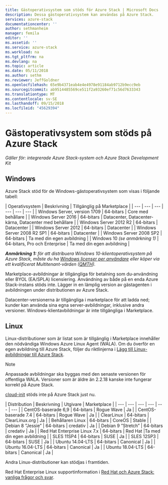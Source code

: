 ```yaml
---
title: Gästoperativsystem som stöds för Azure Stack | Microsoft Docs
description: Dessa gästoperativsystem kan användas på Azure Stack.
services: azure-stack
documentationcenter: ''
author: sethmanheim
manager: femila
editor: ''
ms.assetid: ''
ms.service: azure-stack
ms.workload: na
ms.tgt_pltfrm: na
ms.devlang: na
ms.topic: article
ms.date: 05/11/2018
ms.author: sethm
ms.reviewer: JeffGoldner
ms.openlocfilehash: 65e9b4371eab4e4e4978e91184ab9712b9ecc9eb
ms.sourcegitcommit: ab9514485569ce511f2a93260ef71c56d7633343
ms.translationtype: MT
ms.contentlocale: sv-SE
ms.lasthandoff: 09/15/2018
ms.locfileid: "45629394"
---
```

# <a name="guest-operating-systems-supported-on-azure-stack"></a>Gästoperativsystem som stöds på Azure Stack

*Gäller för: integrerade Azure Stack-system och Azure Stack Development Kit*

## <a name="windows"></a>Windows

Azure Stack stöd för de Windows-gästoperativsystem som visas i följande tabell:

| Operativsystem | Beskrivning | Tillgänglig på Marketplace |
| --- | --- | --- | --- | --- | --- |
| Windows Server, version 1709 | 64-bitars | Core med behållare |
| Windows Server 2016 | 64-bitars |  Datacenter, Datacenter-kärna, Datacenter med behållare |
| Windows Server 2012 R2 | 64-bitars |  Datacenter |
| Windows Server 2012 | 64-bitars |  Datacenter |
| Windows Server 2008 R2 SP1 | 64-bitars |  Datacenter |
| Windows Server 2008 SP2 | 64-bitars |  Ta med din egen avbildning |
| Windows 10 *(se anmärkning 1)* | 64-bitars, Pro och Enterprise | Ta med din egen avbildning |

***Anmärkning 1:*** *för att distribuera Windows 10-klientoperativsystem på Azure Stack, måste du ha [Windows licenser per användare](https://www.microsoft.com/en-us/Licensing/product-licensing/windows10.aspx) eller köper via ett kvalificerat Multitenant-värden ([QMTH](https://www.microsoft.com/en-us/CloudandHosting/licensing_sca.aspx)).*

Marketplace-avbildningar är tillgängliga för betalning som du-användning eller BYOL (EA/SPLA) licensiering. Användning av både på en enda Azure Stack-instans stöds inte. Lägger in en lämplig version av gästagenten i avbildningen under distributionen av Azure Stack.

 Datacenter-versionerna är tillgängliga i marketplace för att ladda ned; kunder kan använda sina egna server-avbildningar, inklusive andra versioner. Windows-klientavbildningar är inte tillgängliga i Marketplace.

## <a name="linux"></a>Linux

Linux-distributioner som är listat som är tillgänglig i Marketplace innehåller den nödvändiga Windows Azure Linux Agent (WALA). Om du överför en egen avbildning till Azure Stack, följer du riktlinjerna i [Lägg till Linux-avbildningar till Azure Stack](azure-stack-linux.md).

> [!NOTE]
> Anpassade avbildningar ska byggas med den senaste versionen för offentliga WALA. Versioner som är äldre än 2.2.18 kanske inte fungerar korrekt på Azure Stack.
>
> [cloud-init](https://cloud-init.io/) stöds inte på Azure Stack just nu.

| Distribution | Beskrivning | Utgivare | Marketplace |
| --- | --- | --- | --- | --- | --- |
| CentOS-baserade 6,9 | 64-bitars | Rogue Wave | Ja |
| CentOS-baserade 7.4 | 64-bitars | Rogue Wave | Ja |
| ClearLinux | 64-bitars | ClearLinux.org | Ja |
| Behållaren Linux |  64-bitars | CoreOS | Stable |
| Debian 8 ”Jessie” | 64-bitars | credativ |  Ja |
| Debian 9 ”Stretch” | 64-bitars | credativ | Ja |
| Red Hat Enterprise Linux 7.x | 64-bitars | Red Hat |Ta med din egen avbildning |
| SLES 11SP4 | 64-bitars | SUSE | Ja |
| SLES 12SP3 | 64-bitars | SUSE | Ja |
| Ubuntu 14.04-LTS | 64-bitars | Canonical | Ja |
| Ubuntu 16.04-LTS | 64-bitars | Canonical | Ja |
| Ubuntu 18.04-LTS | 64-bitars | Canonical | Ja |

Andra Linux-distributioner kan stödjas i framtiden.

Red Hat Enterprise Linux supportinformation i [Red Hat och Azure Stack: vanliga frågor och svar](https://access.redhat.com/articles/3413531).
